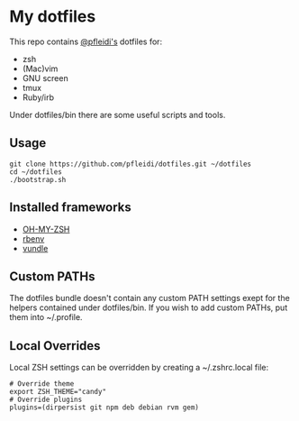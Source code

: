 # My dotfiles

This repo contains [@pfleidi's](http://github.com/pfleidi) dotfiles for:

- zsh
- (Mac)vim
- GNU screen
- tmux
- Ruby/irb

Under dotfiles/bin there are some useful scripts and tools.

## Usage

    git clone https://github.com/pfleidi/dotfiles.git ~/dotfiles
    cd ~/dotfiles
    ./bootstrap.sh

## Installed frameworks

- [OH-MY-ZSH](https://github.com/robbyrussell/oh-my-zsh)
- [rbenv](https://github.com/sstephenson/rbenv)
- [vundle](https://github.com/gmarik/vundle)

## Custom PATHs

The dotfiles bundle doesn't contain any custom PATH settings exept for the helpers contained under dotfiles/bin. If you wish to add custom PATHs, put them into ~/.profile.

## Local Overrides

Local ZSH settings can be overridden by creating a ~/.zshrc.local file:

    # Override theme
    export ZSH_THEME="candy"
    # Override plugins
    plugins=(dirpersist git npm deb debian rvm gem)
